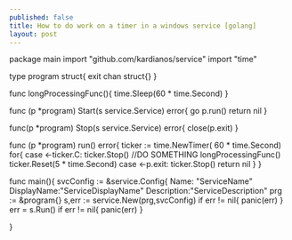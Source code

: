 ```yaml
---
published: false
title: How to do work on a timer in a windows service [golang]
layout: post
---
```

package main
import "github.com/kardianos/service"
import "time"

type program struct{
exit chan struct{}
}

func longProcessingFunc(){
time.Sleep(60 * time.Second)
}

func (p *program) Start(s service.Service) error{
go p.run()
return nil
}

func(p *program) Stop(s service.Service) error{
 close(p.exit)
}

func (p *program) run() error{
ticker := time.NewTimer( 60 * time.Second)
for{
case <-ticker.C:
ticker.Stop()
//DO SOMETHING
longProcessingFunc()
ticker.Reset(5 * time.Second)
case <-p.exit:
ticker.Stop()
return nil
}
}

func main(){
svcConfig := &service.Config{
Name: "ServiceName"
DisplayName:"ServiceDisplayName"
Description:"ServiceDescription"
prg := &program{}
s,err := service.New(prg,svcConfig)
if err != nil{
panic(err)
}
err = s.Run()
if err != nil{
panic(err)
}

}